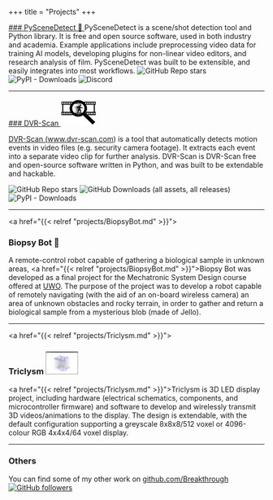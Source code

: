 +++
title = "Projects"
+++

<a href="https://www.scenedetect.com">
### PySceneDetect &#x1f3a5;
</a>
PySceneDetect is a scene/shot detection tool and Python library. It is free and open source software, used in both industry and academia. Example applications include preprocessing video data for training AI models, developing plugins for non-linear video editors, and research analysis of film. PySceneDetect was built to be extensible, and easily integrates into most workflows.

<img alt="GitHub Repo stars" src="https://img.shields.io/github/stars/Breakthrough/PySceneDetect?style=flat">
<img alt="PyPI - Downloads" src="https://img.shields.io/pypi/dm/scenedetect?style=flat">
<img alt="Discord" src="https://img.shields.io/discord/800190909605871626?style=flat">



-------------------------------------------------------------------------------

<a href="https://www.dvr-scan.com">
### DVR-Scan <img src="/img/projects/dvr-scan/logo_small.png" alt="DVR-Scan Logo"/>

</a>

<a href="https://www.dvr-scan.com">DVR-Scan (www.dvr-scan.com)</a> is a tool that automatically detects motion events in video files (e.g. security camera footage). It extracts each event into a separate video clip for further analysis. DVR-Scan is DVR-Scan free and open-source software written in Python, and was built to be extendable and hackable.

<img alt="GitHub Repo stars" src="https://img.shields.io/github/stars/Breakthrough/DVR-Scan?style=flat">
<img alt="GitHub Downloads (all assets, all releases)" src="https://img.shields.io/github/downloads/Breakthrough/DVR-Scan/total?style=flat">
<img alt="PyPI - Downloads" src="https://img.shields.io/pypi/dm/dvr-scan?style=flat">

-------------------------------------------------------------------------------

<a href="{{< relref "projects/BiopsyBot.md" >}}">
### Biopsy Bot &#x1f52c;
</a>

A remote-control robot capable of gathering a biological sample in unknown areas, <a href="{{< relref "projects/BiopsyBot.md" >}}">Biopsy Bot</a> was developed as a final project for the Mechatronic System Design course offered at [UWO](http://www.uwo.ca). The purpose of the project was to develop a robot capable of remotely navigating (with the aid of an on-board wireless camera) an area of unknown obstacles and rocky terrain, in order to gather and return a biological sample from a mysterious blob (made of Jello).
</a>

-------------------------------------------------------------------------------

<a href="{{< relref "projects/Triclysm.md" >}}">
### Triclysm <img src="/img/triclysm-screenshot-00.png" alt="Triclysm SCreenshot" width="64"/>
</a>

<a href="{{< relref "projects/Triclysm.md" >}}">Triclysm</a> is 3D LED display project, including hardware (electrical schematics, components, and microcontroller firmware) and software to develop and wirelessly transmit 3D videos/animations to the display.  The design is extendable, with the default configuration supporting a greyscale 8x8x8/512 voxel or 4096-colour RGB 4x4x4/64 voxel display.

-------------------------------------------------------------------------------

### Others

You can find some of my other work on <a href="https://github.com/Breakthrough">github.com/Breakthrough
<img alt="GitHub followers" src="https://img.shields.io/github/followers/Breakthrough?style=flat"></a>
<br /><br />